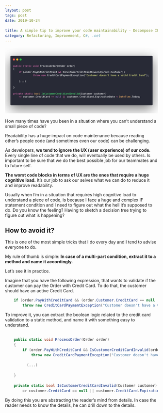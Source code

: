 ```yaml
---
layout: post
tags: post
date: 2019-10-24

title: A simple tip to improve your code maintainability - Decompose IF statements into methods
category: Refactoring, Improvement, C#, .net
---
```


![Extract method](/images/a-simple-tip-to-improve-your-code-maintainability-decompose-if-statements-into-methods.png)

How many times have you been in a situation where you can’t understand a small piece of code?

Readability has a huge impact on code maintenance because reading other’s people code (and sometimes even our code) can be challenging.

As developers, **we tend to ignore the UX (user experience) of our code**. Every single line of code that we do, will eventually be used by others. Is important to be sure that we do the best possible job for our teammates and to future self.

**The worst code blocks in terms of UX are the ones that require a huge cognitive load.** It’s our job to ask our selves what we can do to reduce it and improve readability.

Usually when I’m in a situation that requires high cognitive load to understand a piece of code, is because I face a huge and complex IF statement condition and I need to figure out what the hell it’s supposed to do. Do you know the feeling? Having to sketch a decision tree trying to figure out what is happening?

## How to avoid it?

This is one of the most simple tricks that I do every day and I tend to advise everyone to do.

My rule of thumb is simple: **In case of a multi-part condition, extract it to a method and name it accordingly.**

Let’s see it in practice.

Imagine that you have the following expression, that wants to validate if the customer can pay the Order with Credit Card. To do that, the customer should have an active Credit Card.

```csharp
    if (order.PayWithCreditCard && (order.Customer.CreditCard == null || order.Customer.CreditCard.ExpirationDate < DateTime.Today))
        throw new CreditCardPaymentException("Customer doesn't have a valid Credit Card");
```

To improve it, you can extract the boolean logic related to the credit card validation to a static method, and name it with something easy to understand.

```csharp

    public static void ProcessOrder(Order order)
    {
        if (order.PayWithCreditCard && IsCustomerCreditCardInvalid(order.Customer))
            throw new CreditCardPaymentException("Customer doesn't have a valid Credit Card");

          (...)

    }

    private static bool IsCustomerCreditCardInvalid(Customer customer)
        => customer.CreditCard == null || customer.CreditCard.ExpirationDate < DateTime.Today;

```

By doing this you are abstracting the reader’s mind from details. In case the reader needs to know the details, he can drill down to the details.
